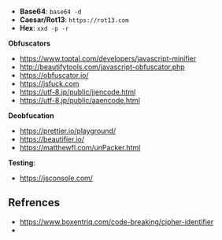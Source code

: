 
- **Base64**: `base64 -d`
- **Caesar/Rot13**: `https://rot13.com`
- **Hex**: `xxd -p -r`

**Obfuscators**

- https://www.toptal.com/developers/javascript-minifier
- http://beautifytools.com/javascript-obfuscator.php
- https://obfuscator.io/
- https://jsfuck.com
- https://utf-8.jp/public/jjencode.html
- https://utf-8.jp/public/aaencode.html

**Deobfucation**

- https://prettier.io/playground/
- https://beautifier.io/
- https://matthewfl.com/unPacker.html


**Testing**:

- https://jsconsole.com/

## Refrences

-  https://www.boxentriq.com/code-breaking/cipher-identifier
-  

